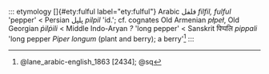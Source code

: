 ::: etymology
[]{#ety:fulful label="ety:fulful"} Arabic فلفل *filfil, fulful* 'pepper'
\< Persian پلپل *pilpil* 'id.'; cf. cognates Old Armenian *płpeł*, Old
Georgian *ṗilṗili* \< Middle Indo-Aryan *?* 'long pepper' \< Sanskrit
पिप्पलि *pippali* 'long pepper *Piper longum* (plant and berry); a
berry'[^1]
:::

[^1]: @lane_arabic-english_1863 [2434]; @sq
